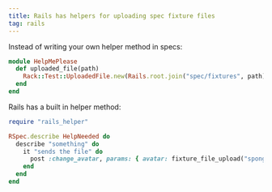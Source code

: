 ```yaml
---
title: Rails has helpers for uploading spec fixture files
tag: rails
---
```


Instead of writing your own helper method in specs:

```ruby
module HelpMePlease
  def uploaded_file(path)
    Rack::Test::UploadedFile.new(Rails.root.join("spec/fixtures", path))
  end
end
```

Rails has a built in helper method: 

```ruby
require "rails_helper"

RSpec.describe HelpNeeded do
  describe "something" do
    it "sends the file" do
      post :change_avatar, params: { avatar: fixture_file_upload("spongebob.png", "image/png") }
    end
  end
end

```
